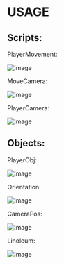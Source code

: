 # USAGE

## Scripts:

PlayerMovement:

![image](https://user-images.githubusercontent.com/87648247/233659243-ea5a31c0-bcf5-40e3-b842-a9c9793e6487.png)

MoveCamera:

![image](https://user-images.githubusercontent.com/87648247/233659383-b50086ca-57e0-4533-a2bb-6ef24bb07567.png)

PlayerCamera:

![image](https://user-images.githubusercontent.com/87648247/233659517-498872bc-b27d-4b1b-b6b7-c769d08b32ea.png)

## Objects:

PlayerObj:

![image](https://user-images.githubusercontent.com/87648247/233659660-d20d597a-1f5c-4426-9ef0-94766c323985.png)

Orientation:

![image](https://user-images.githubusercontent.com/87648247/233659714-7b13a4b8-552f-4d08-b515-af4a58a09d6c.png)

CameraPos:

![image](https://user-images.githubusercontent.com/87648247/233659768-49f4df19-f612-4b3b-b877-2b6f5c55b748.png)

Linoleum:

![image](https://user-images.githubusercontent.com/87648247/233660244-09bc5f9d-16f2-4a55-8736-510f2d313640.png)
